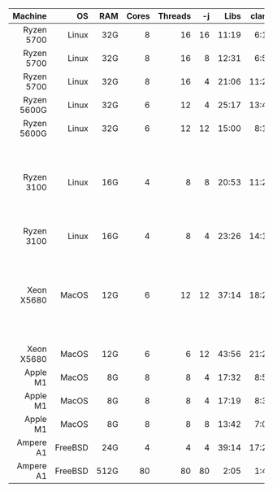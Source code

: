 Machine   | OS    | RAM | Cores | Threads | -j | Libs | clang | flang | Notes
---------:|------:|----:|------:|--------:|---:|-----:|------:|------:|------ 
Ryzen 5700  | Linux | 32G | 8   |      16 | 16 | 11:19| 6:13 | fail |
Ryzen 5700  | Linux | 32G | 8   |      16 |  8 | 12:31| 6:58 | fail |
Ryzen 5700  | Linux | 32G | 8   |      16 |  4 | 21:06| 11:28 | 18:58 |
Ryzen 5600G | Linux | 32G | 6   |      12 |  4 | 25:17| 13:41 | 23:48 |
Ryzen 5600G | Linux | 32G | 6   |      12 | 12 | 15:00|  8:10 | 14:44 | 
Ryzen 3100  | Linux | 16G |   4 |       8 |  8 | 20:53|11:24  | fail  | Ran out of RAM during flang compilation (Maximum resident set size 5,685,444 Kb)
Ryzen 3100  | Linux | 16G |   4 |       8 |  4 | 23:26| 14:12 | 23:27 | 
Xeon X5680| MacOS | 12G |     6 |      12 | 12 | 37:14| 18:22 | fail  | Ran out of RAM during flang compilation (Maximum resident set size 4,685,930,496 bytes)
Xeon X5680| MacOS | 12G |     6 |       6 | 12 |43:56 |21:28  |39:28  |
Apple M1  | MacOS |  8G |     8 |       8 |  4 |17:32 | 8:51  |  25:12| Passive cooling
Apple M1  | MacOS |  8G |     8 |       8 |  4 |17:19 | 8:32  |  22:28| Laptop external cooler
Apple M1  | MacOS |  8G |     8 |       8 |  8 |13:42 | 7:03  |3:01:51| Passive cooling
Ampere A1 |FreeBSD| 24G |     4 |       4 |  4 |39:14 | 17:24 | 34:17 | 
Ampere A1 |FreeBSD|512G |    80 |      80 | 80 | 2:05 |  1:48 |  5:46 | 
